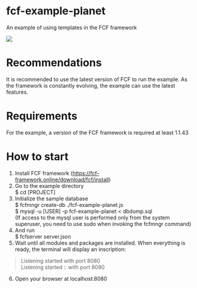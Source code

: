 # fcf-example-planet
An example of using templates in the FCF framework

<img src="https://fcf-framework.online/files/Peek%202021-09-21%2010-08-f3a26a69-e40b-4934-834c-1b5e6353b403.gif"></img>

# Recommendations
It is recommended to use the latest version of FCF to run the example. As the framework is constantly evolving, the example can use the latest features.

# Requirements
For the example, a version of the FCF framework is required at least 1.1.43

# How to start
1. Install FCF framework (https://fcf-framework.online/download/fcf/install)
2. Go to the example directory<br>
$ cd [PROJECT]
3. Initialize the sample database<br>
$ fcfmngr create-db ./fcf-example-planet.js<br>
$ mysql -u [USER] -p fcf-example-planet < dbdump.sql<br>
(If access to the mysql user is performed only from the system superuser, you need to use sudo when invoking the fcfmngr command)<br>
4. And run<br>
$ fcfserver server.json
5. Wait until all modules and packages are installed. When everything is ready, the terminal will display an inscription:<br>
 > Listening started  with port 8080<br>
 > Listening started :: with port 8080<br>
6. Open your browser at localhost:8080


